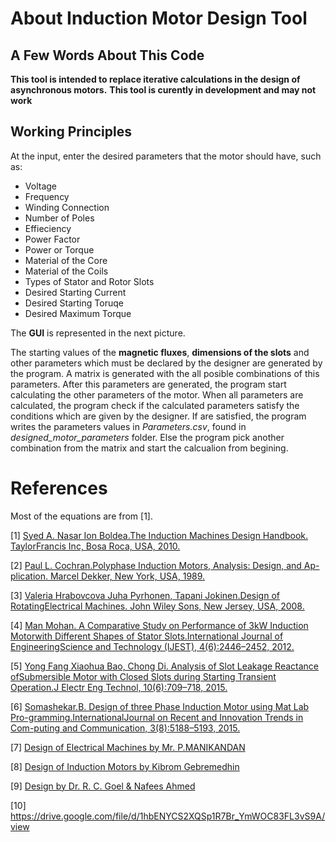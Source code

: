 # About Induction Motor Design Tool

## A Few Words About This Code 
**This tool is intended to replace iterative calculations in the design of asynchronous motors.** 
**This tool is curently in development and may not work**

## Working Principles

At the input, enter the desired parameters that the motor should have, such as:

- Voltage
- Frequency
- Winding Connection
- Number of Poles
- Effieciency
- Power Factor
- Power or Torque
- Material of the Core
- Material of the Coils
- Types of Stator and Rotor Slots
- Desired Starting Current
- Desired Starting Toruqe
- Desired Maximum Torque

The **GUI** is represented in the next picture.

The starting values of the **magnetic fluxes**, **dimensions of the slots** and other parameters which must be declared by the designer are generated by the program. A matrix is generated with the all posible combinations of this parameters. After this parameters are generated, the program start calculating the other parameters of the motor. When all parameters are calculated, the program check if the calculated parameters satisfy the conditions which are given by the designer. If are satisfied, the program writes the parameters values in *Parameters.csv*, found in *designed_motor_parameters* folder. Else the program pick another combination from the matrix and start the calcualion from begining.

# References
Most of the equations are from [1].

[1] [Syed A. Nasar Ion Boldea.The Induction Machines Design Handbook. TaylorFrancis Inc, Bosa Roca, USA, 2010.](https://www.engbookspdf.com/uploads/pdf-books/TheInductionMachinesDesignHandbookSecondEditionElectricPowerEngineeringSeriesByIonBoldeaandSyedANasar-1.pdf)

[2] [Paul L. Cochran.Polyphase Induction Motors, Analysis: Design, and Ap-plication. Marcel Dekker, New York, USA, 1989.](https://books.google.mk/books?id=t0FZDwAAQBAJ&pg=PA197&lpg=PA197&dq=parallel+conductors+per+slot+induction+machine&source=bl&ots=JfJ83hWC-l&sig=ACfU3U0K65x0spo-Q6MufGQQoo-5E6Ur8w&hl=mk&sa=X&ved=2ahUKEwiVhKSK9qLqAhVBoVwKHZOUAKAQ6AEwDHoECAoQAQ#v=onepage&q=parallel%20conductors%20per%20slot%20induction%20machine&f=false)

[3] [Valeria Hrabovcova Juha Pyrhonen, Tapani Jokinen.Design of RotatingElectrical Machines. John Wiley Sons, New Jersey, USA, 2008.](http://www.nge.com.pk/courses/emd_2010/Design%20of%20Rotating%20Electrical%20Machines%20-%20Pyrhonen,%20Jokinen%20&%20Hrabovcova.pdf)

[4] [Man Mohan. A Comparative Study on Performance of 3kW Induction Motorwith Different Shapes of Stator Slots.International Journal of EngineeringScience and Technology (IJEST), 4(6):2446–2452, 2012.](https://www.researchgate.net/publication/268272154_A_COMPARATIVE_STUDY_ON_PERFORMANCE_OF_3KW_INDUCTION_MOTOR_WITH_DIFFERENT_SHAPES_OF_STATOR_SLOTS/fulltext/54b8dcb60cf269d8cbf7194b/A-COMPARATIVE-STUDY-ON-PERFORMANCE-OF-3KW-INDUCTION-MOTOR-WITH-DIFFERENT-SHAPES-OF-STATOR-SLOTS.pdf)

[5] [Yong Fang Xiaohua Bao, Chong Di.  Analysis of Slot Leakage Reactance ofSubmersible Motor with Closed Slots during Starting Transient Operation.J Electr Eng Technol, 10(6):709–718, 2015.](https://pdfs.semanticscholar.org/6b62/0cf79a94bb1bd1ea0dc4cfc9919fa5792e28.pdf)

[6] [Somashekar.B.  Design of three Phase Induction Motor using Mat Lab Pro-gramming.InternationalJournal on Recent and Innovation Trends in Com-puting and Communication, 3(8):5188–5193, 2015.](https://ijritcc.org/download/1440565806.pdf)

[7] [Design of Electrical Machines by Mr. P.MANIKANDAN](http://www.sasurieengg.com/e-course-material/EEE/III-Year%20Sem%206/EE2355%20%20%20DEM.pdf)

[8] [Design of Induction Motors by Kibrom Gebremedhin](https://www.academia.edu/34725456/Design_of_Induction_Motors)

[9] [Design by Dr. R. C. Goel & Nafees Ahmed](http://eedofdit.weebly.com/uploads/7/3/2/6/7326910/notes_tee604_induction_motor_design.pdf)

[10] https://drive.google.com/file/d/1hbENYCS2XQSp1R7Br_YmWOC83FL3vS9A/view



